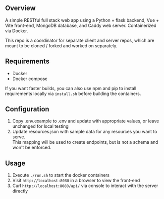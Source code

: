 ## Overview
A simple RESTful full stack web app using a Python + flask backend, Vue +
Vite front-end, MongoDB database, and Caddy web server.  Containerized via
Docker.

This repo is a coordinator for separate client and server repos, which are
meant to be cloned / forked and worked on separately.

## Requirements
- Docker
- Docker compose

If you want faster builds, you can also use npm and pip to install requirements
locally via `install.sh` before building the containers.

## Configuration
1. Copy .env.example to .env and update with appropriate values, or leave
   unchanged for local testing
2. Update resources.json with sample data for any resources you want to serve.  
   This mapping will be used to create endpoints, but is not a schema and won't be 
   enforced.

## Usage
1. Execute `./run.sh` to start the docker containers
2. Visit `http://localhost:8080` in a browser to view the front-end
3. Curl `http://localhost:8080/api/` via console to interact with the server directly
